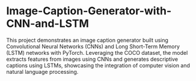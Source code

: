 # Image-Caption-Generator-with-CNN-and-LSTM
This project demonstrates an image caption generator built using Convolutional Neural Networks (CNNs) and Long Short-Term Memory (LSTM) networks with PyTorch. Leveraging the COCO dataset, the model extracts features from images using CNNs and generates descriptive captions using LSTMs, showcasing the integration of computer vision and natural language processing.
